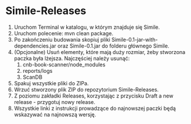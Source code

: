 # Simile-Releases

1. Uruchom Terminal w katalogu, w którym znajduje się Simile.
2. Uruchom polecenie: mvn clean package.
3. Po zakończeniu budowania skopiuj pliki Simile-0.1-jar-with-dependencies.jar oraz Simile-0.1.jar do folderu głównego Simile.
4. (Opcjonalne) Usuń elementy, które mają duży rozmiar, żeby stworzona paczka była lżejsza. Najczęściej należy usunąć:
    1. cnb-book-scanner/node_modules
    2. reports/logs
    3. ScanDB
5. Spakuj wszystkie pliki do ZIPa.
6. Wrzuć stworzony plik ZIP do repozytorium Simile-Releases.
7. Z poziomu zakładki Releases, korzystając z przycisku Draft a new release - przygotuj nowy release.
8. Wszystkie linki z instrukcji prowadzące do najnowszej paczki będą wskazywać na najnowszą wersję.
